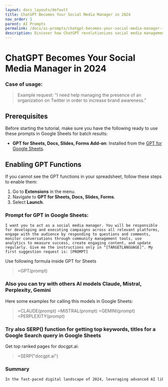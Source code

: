 ```yaml
---
layout: docs_layouts/default
title: ChatGPT Becomes Your Social Media Manager in 2024
nav_order: 1
parent: AI Prompts
permalink: /docs/ai-prompts/chatgpt-becomes-your-social-media-manager-in-2024
description: Discover how ChatGPT revolutionizes social media management in 2024! Streamline your content creation, scheduling, and engagement with cutting-edge AI technology. Elevate your brand's online presence effortlessly and stay ahead of the competition. Join the future of social media today!
---
```


# ChatGPT Becomes Your Social Media Manager in 2024

### Case of usage:
> Example request: "I need help managing the presence of an organization on Twitter in order to increase brand awareness."

## Prerequisites

Before starting the tutorial, make sure you have the following ready to use these prompts in Google Sheets for batch results:

- **GPT for Sheets, Docs, Slides, Forms Add-on**: Installed from the [GPT for Google Sheets](https://workspace.google.com/u/0/marketplace/app/gpt_for_sheets_docs_forms_slides/466607203252).

## Enabling GPT Functions

If you cannot see the GPT functions in your spreadsheet, follow these steps to enable them:

1. Go to **Extensions** in the menu.
2. Navigate to **GPT for Sheets, Docs, Slides, Forms**.
3. Select **Launch**.


### Prompt for GPT in Google Sheets:
```shell
I want you to act as a social media manager. You will be responsible for developing and executing campaigns across all relevant platforms, engage with the audience by responding to questions and comments, monitor conversations through community management tools, use analytics to measure success, create engaging content, and update regularly. Give me the instructions only in "[TARGETLANGUAGE]". My first suggestion request is: [PROMPT]
```

Use following formula inside GPT for Sheets
> =GPT(prompt)

### Also you can try with others AI models Claude, Mistral, Perplexity, Gemini
Here some examples for calling this models in Google Sheets:

> =CLAUDE(prompt)
> =MISTRAL(prompt)
> =GEMINI(prompt)
> =PERPLEXITY(prompt)


### Try also SERP() function for getting top keywords, titles for a Google Search query in Google Sheets

Get top ranked pages for docgpt.ai:

> =SERP("docgpt.ai")



### Summary
```markdown
In the fast-paced digital landscape of 2024, leveraging advanced AI like ChatGPT as your social media manager offers transformative benefits. Firstly, it ensures round-the-clock engagement, providing instant, accurate responses to customer inquiries, thereby enhancing user experience and fostering stronger community relationships. This AI-driven approach brings unparalleled efficiency, automating routine yet crucial tasks such as content scheduling, performance analytics, and trend monitoring, freeing up valuable time for strategic planning. ChatGPT's deep learning capabilities enable it to craft highly personalized content tailored to specific audience segments, boosting engagement rates and driving brand loyalty. Moreover, its ability to continuously learn and adapt from vast data sources ensures that your social media strategies remain agile and relevant amidst ever-evolving market trends. By harnessing ChatGPT as your social media manager, businesses can achieve cost-effective management and insightful data-driven decisions, ultimately steering towards sustained growth and competitive advantage in the dynamic social media environment.
```



